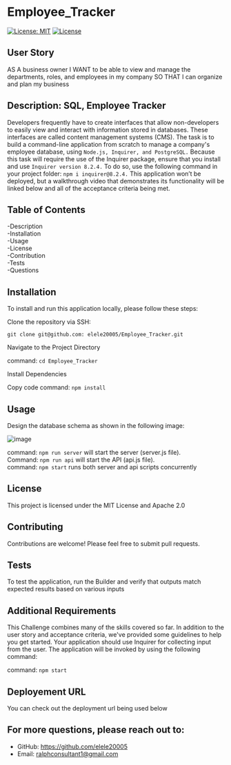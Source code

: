 # Employee_Tracker
[![License: MIT](https://img.shields.io/badge/License-MIT-yellow.svg)](https://opensource.org/licenses/MIT) 
[![License](https://img.shields.io/badge/License-Apache_2.0-blue.svg)](https://opensource.org/licenses/Apache-2.0) 

## User Story
AS A business owner
I WANT to be able to view and manage the departments, roles, and employees in my company
SO THAT I can organize and plan my business

## Description: SQL, Employee Tracker
Developers frequently have to create interfaces that allow non-developers to easily view and interact with information stored in databases. These interfaces are called content management systems (CMS). The task is to build a command-line application from scratch to manage a company's employee database, using `Node.js, Inquirer, and PostgreSQL.`
Because this task will require the use of the Inquirer package, ensure that you install and use `Inquirer version 8.2.4.` To do so, use the following command in your project folder: `npm i inquirer@8.2.4.`
This application won’t be deployed, but a walkthrough video that demonstrates its functionality will be linked below and all of the acceptance criteria being met.

## Table of Contents

-Description      
-Installation   
-Usage     
-License       
-Contribution       
-Tests        
-Questions

## Installation
To install and run this application locally, please follow these steps:

Clone the repository via SSH:

`git clone git@github.com: elele20005/Employee_Tracker.git`
       
   Navigate to the Project Directory


 command: `cd Employee_Tracker`
 
Install Dependencies

Copy code
command:  `npm install`

## Usage

Design the database schema as shown in the following image:

![image](https://github.com/user-attachments/assets/cc7dbbfa-2761-4e71-913c-ae9345b57bda)


command: `npm run server` will start the server (server.js file).      
Command: `npm run api` will start the API (api.js file).          
command: `npm start` runs both server and api scripts concurrently

## License
This project is licensed under the MIT License and Apache 2.0

## Contributing
Contributions are welcome! Please feel free to submit pull requests.

## Tests
To test the application, run the Builder and verify that outputs match expected results based on various inputs


## Additional Requirements
This Challenge combines many of the skills covered so far. In addition to the user story and acceptance criteria, we've provided some guidelines to help you get started. Your application should use Inquirer for collecting input from the user. The application will be invoked by using the following command:

command:  `npm start` 

## Deployement URL
You can check out the deployment url being used below      




## For more questions, please reach out to:
 
- GitHub: https://github.com/elele20005
- Email: ralphconsultant1@gmail.com
